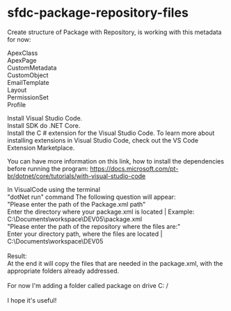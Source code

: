 # sfdc-package-repository-files

Create structure of Package with Repository, 
is working with this metadata for now:

ApexClass<br />
ApexPage<br />
CustomMetadata<br />
CustomObject<br />
EmailTemplate<br />
Layout<br />
PermissionSet<br />
Profile<br />

Install  Visual Studio Code.<br />
Install SDK do .NET Core.<br />
Install the C # extension for the Visual Studio Code. To learn more about installing extensions in Visual Studio Code, check out the VS Code Extension Marketplace.<br />

You can have more information on this link, how to install the dependencies before running the program:
https://docs.microsoft.com/pt-br/dotnet/core/tutorials/with-visual-studio-code<br />

In VisualCode using the terminal <br />
"dotNet run" command The following question will appear:<br />
"Please enter the path of the Package.xml path"<br />
Enter the directory where your package.xml is located | Example: C:\Documents\workspace\DEV05\package.xml<br />
"Please enter the path of the repository where the files are:"<br />
Enter your directory path, where the files are located | C:\Documents\workspace\DEV05<br />
<br />
Result:<br />
At the end it will copy the files that are needed in the package.xml, with the appropriate folders already addressed.<br />
<br />
For now I'm adding a folder called package on drive C: / <br />
<br />
I hope it's useful!<br />
